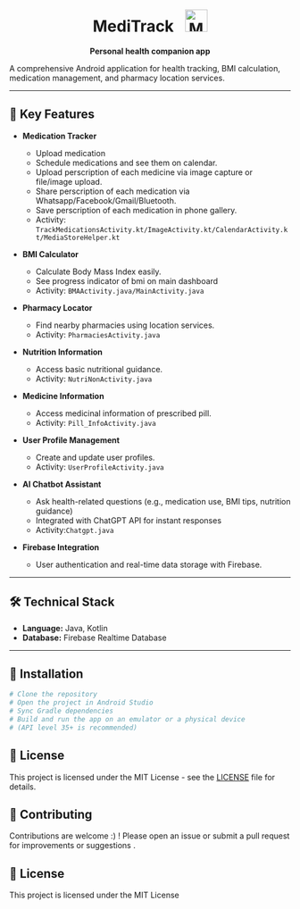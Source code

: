 <div align="center">

  <h1>
    MediTrack &nbsp;
    <img src="https://github.com/user-attachments/assets/acd160c2-449f-4c95-b9fe-3722e5444862" alt="MedTrack Logo" width="40" height="40">
  </h1>

  <p><b>Personal health companion app</b></p>

</div>

<p>
A comprehensive Android application for health tracking, BMI calculation, medication management, and pharmacy location services.
</p>



---

## 📱 Key Features

- **Medication Tracker**  
  - Upload medication
  - Schedule medications and see them on calendar.
  - Upload perscription of each medicine via image capture or file/image upload.
  - Share perscription of each medication via Whatsapp/Facebook/Gmail/Bluetooth.
  - Save perscription of each medication in phone gallery.
  - Activity: `TrackMedicationsActivity.kt/ImageActivity.kt/CalendarActivity.kt/MediaStoreHelper.kt`

- **BMI Calculator**  
  - Calculate Body Mass Index easily.
  - See progress indicator of bmi on main dashboard
  - Activity: `BMAActivity.java/MainActivity.java`

- **Pharmacy Locator**  
  - Find nearby pharmacies using location services.
  - Activity: `PharmaciesActivity.java`

- **Nutrition Information**  
  - Access basic nutritional guidance.
  - Activity: `NutriNonActivity.java`
  
- **Medicine Information**  
  - Access medicinal information of prescribed pill.
  - Activity: `Pill_InfoActivity.java`

- **User Profile Management**  
  - Create and update user profiles.
  - Activity: `UserProfileActivity.java`
    
- **AI Chatbot Assistant**  
  - Ask health-related questions (e.g., medication use, BMI tips, nutrition guidance)
  - Integrated with  ChatGPT API for instant responses
  - Activity:`Chatgpt.java`
  
- **Firebase Integration**  
  - User authentication and real-time data storage with Firebase.

---

## 🛠️ Technical Stack

- **Language:** Java, Kotlin
- **Database:** Firebase Realtime Database


---

## 🚀 Installation

```bash
# Clone the repository
# Open the project in Android Studio
# Sync Gradle dependencies
# Build and run the app on an emulator or a physical device
# (API level 35+ is recommended)

```

## 📄 License

This project is licensed under the MIT License - see the [LICENSE](LICENSE) file for details.


## 🤝 Contributing

Contributions are welcome :) ! Please open an issue or submit a pull request for improvements or suggestions .

## 📄 License

This project is licensed under the MIT License

